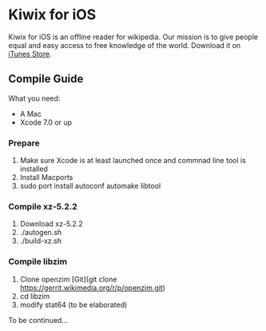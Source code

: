 # Kiwix for iOS  
Kiwix for iOS is an offline reader for wikipedia. Our mission is to give people equal and easy access to free knowledge of the world. Download it on [iTunes Store](https://itunes.apple.com/us/app/kiwix/id997079563).

## Compile Guide  
What you need:

- A Mac  
- Xcode 7.0 or up  

### Prepare  
1. Make sure Xcode is at least launched once and commnad line tool is installed
2. Install Macports 
3. sudo port install autoconf automake libtool
	
<!--HomeBrew:
*  brew install autoconf automake libtool gettext
*  brew link --force gettext-->

### Compile xz-5.2.2  
1. Download xz-5.2.2
2. ./autogen.sh
3. ./build-xz.sh

### Compile libzim  
1. Clone openzim [Git](git clone https://gerrit.wikimedia.org/r/p/openzim.git)
2. cd libzim
3. modify stat64 (to be elaborated)

To be continued...
